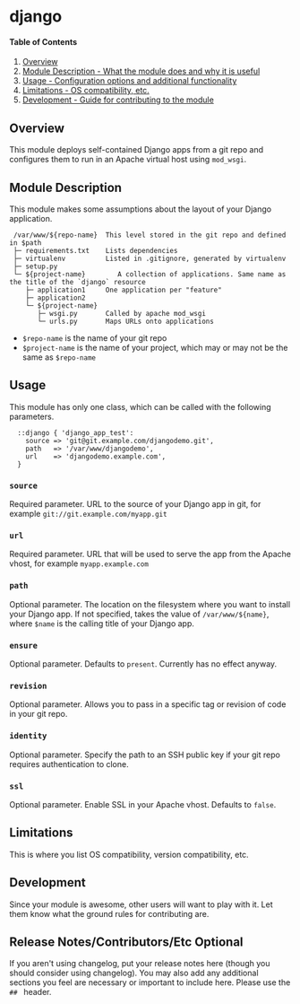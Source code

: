 # django

#### Table of Contents

1. [Overview](#overview)
2. [Module Description - What the module does and why it is useful](#module-description)
4. [Usage - Configuration options and additional functionality](#usage)
5. [Limitations - OS compatibility, etc.](#limitations)
6. [Development - Guide for contributing to the module](#development)

## Overview

This module deploys self-contained Django apps from a git repo and configures
them to run in an Apache virtual host using `mod_wsgi`.

## Module Description

This module makes some assumptions about the layout of your Django application.

```
 /var/www/${repo-name}  This level stored in the git repo and defined in $path
 ├─ requirements.txt    Lists dependencies
 ├─ virtualenv          Listed in .gitignore, generated by virtualenv
 ├─ setup.py
 └─ ${project-name}        A collection of applications. Same name as the title of the `django` resource
    ├─ application1     One application per "feature"
    ├─ application2
    └─ ${project-name}
       ├─ wsgi.py       Called by apache mod_wsgi
       └─ urls.py       Maps URLs onto applications
```

* `$repo-name` is the name of your git repo
* `$project-name` is the name of your project, which may or may not be the same as `$repo-name`

## Usage

This module has only one class, which can be called with the following parameters.

```puppet
  ::django { 'django_app_test':
    source => 'git@git.example.com/djangodemo.git',
    path   => '/var/www/djangodemo',
    url    => 'djangodemo.example.com',
  }
```

### `source`

Required parameter. URL to the source of your Django app in git, for example `git://git.example.com/myapp.git`

### `url`

Required parameter. URL that will be used to serve the app from the Apache vhost, for example `myapp.example.com`

### `path`

Optional parameter. The location on the filesystem where you want to install your Django app. If not specified,
takes the value of `/var/www/${name}`, where `$name` is the calling title of your Django app.

### `ensure`

Optional parameter. Defaults to `present`. Currently has no effect anyway.

### `revision`

Optional parameter. Allows you to pass in a specific tag or revision of code in your git repo.

### `identity`

Optional parameter. Specify the path to an SSH public key if your git repo requires authentication to clone.

### `ssl`

Optional parameter. Enable SSL in your Apache vhost. Defaults to `false`.


## Limitations

This is where you list OS compatibility, version compatibility, etc.

## Development

Since your module is awesome, other users will want to play with it. Let them
know what the ground rules for contributing are.

## Release Notes/Contributors/Etc **Optional**

If you aren't using changelog, put your release notes here (though you should
consider using changelog). You may also add any additional sections you feel are
necessary or important to include here. Please use the `## ` header.
